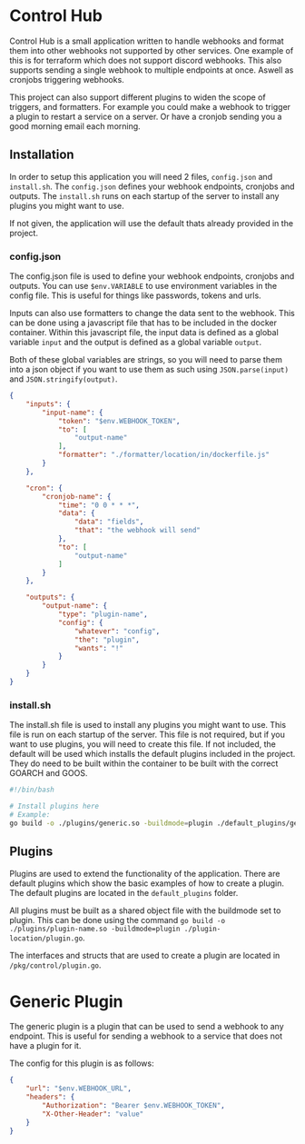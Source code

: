 # Control Hub

Control Hub is a small application written to handle webhooks and format them into other webhooks not supported by other services.
One example of this is for terraform which does not support discord webhooks.
This also supports sending a single webhook to multiple endpoints at once.
Aswell as cronjobs triggering webhooks.

This project can also support different plugins to widen the scope of triggers, and formatters.
For example you could make a webhook to trigger a plugin to restart a service on a server.
Or have a cronjob sending you a good morning email each morning.

## Installation

In order to setup this application you will need 2 files, `config.json` and `install.sh`.
The `config.json` defines your webhook endpoints, cronjobs and outputs.
The `install.sh` runs on each startup of the server to install any plugins you might want to use.

If not given, the application will use the default thats already provided in the project.

### config.json

The config.json file is used to define your webhook endpoints, cronjobs and outputs.
You can use `$env.VARIABLE` to use environment variables in the config file.
This is useful for things like passwords, tokens and urls.

Inputs can also use formatters to change the data sent to the webhook.
This can be done using a javascript file that has to be included in the docker container.
Within this javascript file, the input data is defined as a global variable `input` and the output is defined as a global variable `output`.

Both of these global variables are strings, so you will need to parse them into a json object if you want to use them as such using `JSON.parse(input)` and `JSON.stringify(output)`.

```json
{
    "inputs": {
        "input-name": {
            "token": "$env.WEBHOOK_TOKEN",
            "to": [
                "output-name"
            ],
            "formatter": "./formatter/location/in/dockerfile.js"
        }
    },

    "cron": {
        "cronjob-name": {
            "time": "0 0 * * *",
            "data": {
                "data": "fields",
                "that": "the webhook will send"
            },
            "to": [
                "output-name"
            ]
        }
    },

    "outputs": {
        "output-name": {
            "type": "plugin-name",
            "config": {
                "whatever": "config",
                "the": "plugin",
                "wants": "!"
            }
        }
    }
}
```

### install.sh

The install.sh file is used to install any plugins you might want to use.
This file is run on each startup of the server.
This file is not required, but if you want to use plugins, you will need to create this file.
If not included, the default will be used which installs the default plugins included in the project.
They do need to be built within the container to be built with the correct GOARCH and GOOS.

```bash
#!/bin/bash

# Install plugins here
# Example:
go build -o ./plugins/generic.so -buildmode=plugin ./default_plugins/generic/generic.go
```

## Plugins

Plugins are used to extend the functionality of the application.
There are default plugins which show the basic examples of how to create a plugin.
The default plugins are located in the `default_plugins` folder.

All plugins must be built as a shared object file with the buildmode set to plugin.
This can be done using the command `go build -o ./plugins/plugin-name.so -buildmode=plugin ./plugin-location/plugin.go`.

The interfaces and structs that are used to create a plugin are located in `/pkg/control/plugin.go`.

# Generic Plugin

The generic plugin is a plugin that can be used to send a webhook to any endpoint.
This is useful for sending a webhook to a service that does not have a plugin for it.

The config for this plugin is as follows:

```json
{
    "url": "$env.WEBHOOK_URL",
    "headers": {
        "Authorization": "Bearer $env.WEBHOOK_TOKEN",
        "X-Other-Header": "value"
    }
}
```
